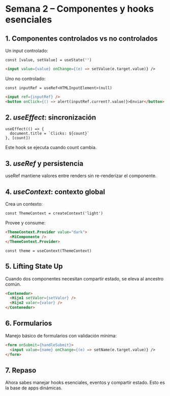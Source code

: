 # Semana 2 – Componentes y hooks esenciales

## 1. Componentes controlados vs no controlados

Un input controlado:

```tsx
const [value, setValue] = useState('')
```

```html
<input value={value} onChange={(e) => setValue(e.target.value)} />
```

Uno no controlado:

```tsx
const inputRef = useRef<HTMLInputElement>(null)
```

```html
<input ref={inputRef} />
<button onClick={() => alert(inputRef.current?.value)}>Enviar</button>
```

## 2. *useEffect*: sincronización

```tsx
useEffect(() => {
  document.title = `Clicks: ${count}`
}, [count])
```

Este hook se ejecuta cuando count cambia.

## 3. *useRef* y persistencia

useRef mantiene valores entre renders sin re-renderizar el componente.

## 4. *useContext*: contexto global

Crea un contexto:

```tsx
const ThemeContext = createContext('light')
```

Provee y consume:

```html
<ThemeContext.Provider value="dark">
  <MiComponente />
</ThemeContext.Provider>
```

```tsx
const theme = useContext(ThemeContext)
```

## 5. Lifting State Up

Cuando dos componentes necesitan compartir estado, se eleva al ancestro común.

```html
<Contenedor>
  <Hijo1 setValor={setValor} />
  <Hijo2 valor={valor} />
</Contenedor>
```

## 6. Formularios

Manejo básico de formularios con validación mínima:

```html
<form onSubmit={handleSubmit}>
  <input value={name} onChange={(e) => setName(e.target.value)} />
</form>
```

## 7. Repaso

Ahora sabes manejar hooks esenciales, eventos y compartir estado. Esto es la base de apps dinámicas.
